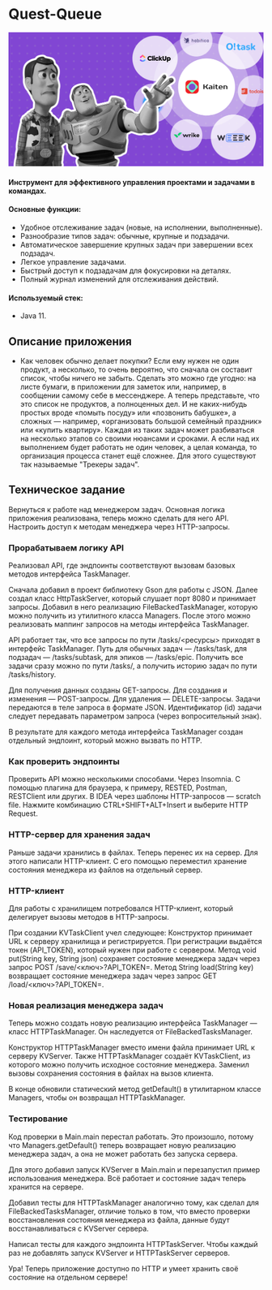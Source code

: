 # Quest-Queue

![](https://github.com/mynameisSergey/Quest-Queue/blob/main/img/%D1%82%D0%B0%D1%81%D0%BA.png)

#### Инструмент для эффективного управления проектами и задачами в командах.

#### Основные функции:

* Удобное отслеживание задач (новые, на исполнении, выполненные).
* Разнообразие типов задач: обычные, крупные и подзадачи.
* Автоматическое завершение крупных задач при завершении всех подзадач.
* Легкое управление задачами.
* Быстрый доступ к подзадачам для фокусировки на деталях.
* Полный журнал изменений для отслеживания действий.

#### Используемый стек:

* Java 11.


## Описание приложения

* Как человек обычно делает покупки? Если ему нужен не один продукт, а несколько, то очень вероятно, что сначала он
  составит список, чтобы ничего не забыть. Сделать это можно где угодно: на листе бумаги, в приложении для заметок или,
  например, в сообщении самому себе в мессенджере. А теперь представьте, что это список не продуктов, а полноценных дел.
  И не каких-нибудь простых вроде «помыть посуду» или «позвонить бабушке», а сложных — например, «организовать большой
  семейный праздник» или «купить квартиру». Каждая из таких задач может разбиваться на несколько этапов со своими
  нюансами и сроками. А если над их выполнением будет работать не один человек, а целая команда, то организация процесса
  станет ещё сложнее. Для этого существуют так называемые "Трекеры задач".

## Техническое задание

Вернуться к работе над менеджером задач. Основная логика приложения реализована, теперь можно сделать для него API.
Настроить доступ к методам менеджера через HTTP-запросы.

### Прорабатываем логику API

Реализовал API, где эндпоинты соответствуют вызовам базовых методов интерфейса TaskManager.

Сначала добавил в проект библиотеку Gson для работы с JSON. Далее создал класс HttpTaskServer, который слушает
порт 8080 и принимает запросы. Добавил в него реализацию FileBackedTaskManager, которую можно получить из утилитного
класса Managers. После этого можно реализовать маппинг запросов на методы интерфейса TaskManager.

API работает так, что все запросы по пути /tasks/<ресурсы> приходят в интерфейс TaskManager. Путь для обычных
задач — /tasks/task, для подзадач — /tasks/subtask, для эпиков — /tasks/epic. Получить все задачи сразу можно по
пути /tasks/, а получить историю задач по пути /tasks/history.

Для получения данных созданы GET-запросы. Для создания и изменения — POST-запросы. Для удаления — DELETE-запросы.
Задачи передаются в теле запроса в формате JSON. Идентификатор (id) задачи следует передавать параметром запроса (через
вопросительный знак).

В результате для каждого метода интерфейса TaskManager создан отдельный эндпоинт, который можно
вызвать по HTTP.

### Как проверить эндпоинты

Проверить API можно несколькими способами.
Через Insomnia.
С помощью плагина для браузера, к примеру, RESTED, Postman, RESTClient или других.
В IDEA через шаблоны HTTP-запросов — scratch file. Нажмите комбинацию CTRL+SHIFT+ALT+Insert и выберите HTTP Request.

### HTTP-сервер для хранения задач

Раньше задачи хранились в файлах. Теперь перенес их на сервер. Для этого написали HTTP-клиент. С его помощью
переместил хранение состояния менеджера из файлов на отдельный сервер.

### HTTP-клиент

Для работы с хранилищем потребовался HTTP-клиент, который делегирует вызовы методов в HTTP-запросы.

При создании KVTaskClient учел следующее:
Конструктор принимает URL к серверу хранилища и регистрируется. При регистрации выдаётся токен (API_TOKEN), который
нужен при работе с сервером.
Метод void put(String key, String json) сохраняет состояние менеджера задач через запрос
POST /save/<ключ>?API_TOKEN=.
Метод String load(String key) возвращает состояние менеджера задач через запрос GET /load/<ключ>?API_TOKEN=.

### Новая реализация менеджера задач

Теперь можно создать новую реализацию интерфейса TaskManager — класс HTTPTaskManager. Он наследуется от
FileBackedTasksManager.

Конструктор HTTPTaskManager вместо имени файла принимает URL к серверу KVServer. Также HTTPTaskManager
создаёт KVTaskClient, из которого можно получить исходное состояние менеджера. Заменил вызовы сохранения
состояния в файлах на вызов клиента.

В конце обновили статический метод getDefault() в утилитарном классе Managers, чтобы он возвращал HTTPTaskManager.

### Тестирование

Код проверки в Main.main перестал работать. Это произошло, потому что Managers.getDefault() теперь возвращает новую
реализацию менеджера задач, а она не может работать без запуска сервера.

Для этого добавил запуск KVServer в Main.main и перезапустил пример использования менеджера. Всё работает и
состояние задач теперь хранится на сервере.

Добавил тесты для HTTPTaskManager аналогично тому, как сделал для FileBackedTasksManager, отличие только в том, что
вместо проверки восстановления состояния менеджера из файла, данные будут восстанавливаться с KVServer сервера.

Написал тесты для каждого эндпоинта HTTPTaskServer. Чтобы каждый раз не добавлять запуск KVServer и HTTPTaskServer
серверов.

Ура! Теперь приложение доступно по HTTP и умеет хранить своё состояние на отдельном сервере!